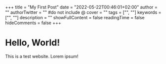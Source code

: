 +++
title = "My First Post"
date = "2022-05-22T00:46:01+02:00"
author = ""
authorTwitter = "" #do not include @
cover = ""
tags = ["", ""]
keywords = ["", ""]
description = ""
showFullContent = false
readingTime = false
hideComments = false
+++

# Hello, World!

This is a test website. Lorem ipsum!
